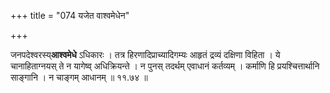 +++
title = "074 यजेत वाश्वमेधेन"

+++


जनपदेश्वरस्य्**आश्वमेधे** ऽधिकारः । तत्र हिरणादिप्राच्यादिगम्यः आहृतं द्रव्यं दक्षिणा विहिता । ये चानाहिताग्नयस् ते न यागेष्व् अधिक्रियन्ते । न पुनस् तदर्थम् एवाधानं कर्तव्यम् । कर्माणि हि प्रयश्चित्तार्थानि साङ्गानि । न चाङ्गम् आधानम् ॥ ११.७४ ॥